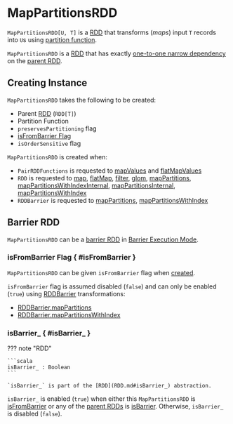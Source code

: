 # MapPartitionsRDD

`MapPartitionsRDD[U, T]` is a [RDD](RDD.md) that transforms (_maps_) input `T` records into `U`s using [partition function](#f).

`MapPartitionsRDD` is a [RDD](RDD.md) that has exactly [one-to-one narrow dependency](NarrowDependency.md#OneToOneDependency) on the [parent RDD](#prev).

## Creating Instance

`MapPartitionsRDD` takes the following to be created:

* <span id="prev"> Parent [RDD](RDD.md) (`RDD[T]`)
* <span id="f"> Partition Function
* <span id="preservesPartitioning"> `preservesPartitioning` flag
* [isFromBarrier Flag](#isFromBarrier)
* <span id="isOrderSensitive"> `isOrderSensitive` flag

`MapPartitionsRDD` is created when:

* `PairRDDFunctions` is requested to [mapValues](PairRDDFunctions.md#mapValues) and [flatMapValues](PairRDDFunctions.md#flatMapValues)
* `RDD` is requested to [map](RDD.md#map), [flatMap](RDD.md#flatMap), [filter](RDD.md#filter), [glom](RDD.md#glom), [mapPartitions](RDD.md#mapPartitions), [mapPartitionsWithIndexInternal](RDD.md#mapPartitionsWithIndexInternal), [mapPartitionsInternal](RDD.md#mapPartitionsInternal), [mapPartitionsWithIndex](RDD.md#mapPartitionsWithIndex)
* `RDDBarrier` is requested to [mapPartitions](../barrier-execution-mode/RDDBarrier.md#mapPartitions), [mapPartitionsWithIndex](../barrier-execution-mode/RDDBarrier.md#mapPartitionsWithIndex)

## Barrier RDD

`MapPartitionsRDD` can be a [barrier RDD](RDD.md#isBarrier) in [Barrier Execution Mode](../barrier-execution-mode/index.md).

### isFromBarrier Flag { #isFromBarrier }

`MapPartitionsRDD` can be given `isFromBarrier` flag when [created](#creating-instance).

`isFromBarrier` flag is assumed disabled (`false`) and can only be enabled (`true`) using [RDDBarrier](../barrier-execution-mode/RDDBarrier.md) transformations:

* [RDDBarrier.mapPartitions](../barrier-execution-mode/RDDBarrier.md#mapPartitions)
* [RDDBarrier.mapPartitionsWithIndex](../barrier-execution-mode/RDDBarrier.md#mapPartitionsWithIndex)

### isBarrier_ { #isBarrier_ }

??? note "RDD"

    ```scala
    isBarrier_ : Boolean
    ```

    `isBarrier_` is part of the [RDD](RDD.md#isBarrier_) abstraction.

`isBarrier_` is enabled (`true`) when either this `MapPartitionsRDD` is [isFromBarrier](#isFromBarrier) or any of the [parent RDDs](Dependency.md#rdd) is [isBarrier](RDD.md#isBarrier). Otherwise, `isBarrier_` is disabled (`false`).
